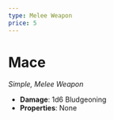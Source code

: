 ```yaml
---
type: Melee Weapon
price: 5
---
```

# Mace

*Simple, Melee Weapon*

- **Damage**: 1d6 Bludgeoning
- **Properties**: None


